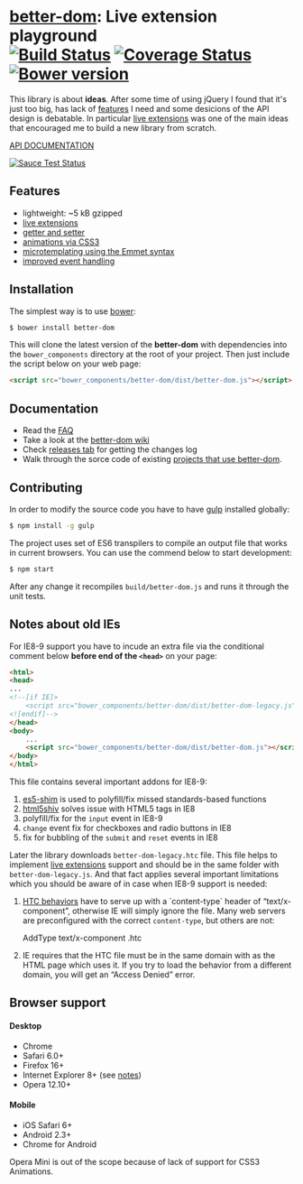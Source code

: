 # [better-dom](https://github.com/chemerisuk/better-dom): Live extension playground<br>[![Build Status][travis-image]][travis-url] [![Coverage Status][coveralls-image]][coveralls-url] [![Bower version][bower-image]][bower-url]

This library is about __ideas__. After some time of using jQuery I found that it's just too big, has lack of [features](#features) I need and some desicions of the API design is debatable. In particular [live extensions](https://github.com/chemerisuk/better-dom/wiki/Live-extensions) was one of the main ideas that encouraged me to build a new library from scratch.

[API DOCUMENTATION](http://chemerisuk.github.io/better-dom/)

[![Sauce Test Status](https://saucelabs.com/browser-matrix/chemerisuk.svg)](https://saucelabs.com/u/chemerisuk)

## Features
* lightweight: ~5 kB gzipped
* [live extensions](https://github.com/chemerisuk/better-dom/wiki/Live-extensions)
* [getter and setter](https://github.com/chemerisuk/better-dom/wiki/Getter-and-setter)
* [animations via CSS3](https://github.com/chemerisuk/better-dom/wiki/CSS-driven-animations)
* [microtemplating using the Emmet syntax](https://github.com/chemerisuk/better-dom/wiki/Microtemplating)
* [improved event handling](https://github.com/chemerisuk/better-dom/wiki/Event-handling)

## Installation
The simplest way is to use [bower](http://bower.io/):

```sh
$ bower install better-dom
```

This will clone the latest version of the __better-dom__ with dependencies into the `bower_components` directory at the root of your project. Then just include the script below on your web page:

```html
<script src="bower_components/better-dom/dist/better-dom.js"></script>
```

## Documentation
* Read the [FAQ](https://github.com/chemerisuk/better-dom/wiki/FAQ)
* Take a look at the [better-dom wiki](https://github.com/chemerisuk/better-dom/wiki)
* Check [releases tab](https://github.com/chemerisuk/better-dom/releases) for getting the changes log
* Walk through the sorce code of existing [projects that use better-dom](http://bower.io/search/?q=better-dom).

## Contributing
In order to modify the source code you have to have [gulp](http://gulpjs.com) installed globally:

```sh
$ npm install -g gulp
```

The project uses set of ES6 transpilers to compile an output file that works in current browsers. You can use the commend below to start development: 

```sh
$ npm start
```

After any change it recompiles `build/better-dom.js` and runs it through the unit tests.

## Notes about old IEs
For IE8-9 support you have to incude an extra file via the conditional comment below __before end of the `<head>`__ on your page:

```html
<html>
<head>
...
<!--[if IE]>
    <script src="bower_components/better-dom/dist/better-dom-legacy.js"></script>
<![endif]-->
</head>
<body>
    ...
    <script src="bower_components/better-dom/dist/better-dom.js"></script>
</body>
</html>
```

This file contains several important addons for IE8-9:

1. [es5-shim](https://github.com/kriskowal/es5-shim) is used to polyfill/fix missed standards-based functions
2. [html5shiv](https://github.com/aFarkas/html5shiv) solves issue with HTML5 tags in IE8
3. polyfill/fix for the `input` event in IE8-9
4. `change` event fix for checkboxes and radio buttons in IE8
5. fix for bubbling of the `submit` and `reset` events in IE8

Later the library downloads `better-dom-legacy.htc` file. This file helps to implement [live extensions](https://github.com/chemerisuk/better-dom/wiki/Live-extensions) support and should be in the same folder with `better-dom-legacy.js`. And that fact applies several important limitations which you should be aware of in case when IE8-9 support is needed:

1) [HTC behaviors](http://msdn.microsoft.com/en-us/library/ms531079(v=vs.85).aspx) have to serve up with a `content-type` header of “text/x-component”, otherwise IE will simply ignore the file. Many web servers are preconfigured with the correct `content-type`, but others are not:

    AddType text/x-component .htc

2) IE requires that the HTC file must be in the same domain with as the HTML page which uses it. If you try to load the behavior from a different domain, you will get an “Access Denied” error.

## Browser support
#### Desktop
* Chrome
* Safari 6.0+
* Firefox 16+
* Internet Explorer 8+ (see [notes](#notes-about-old-ies))
* Opera 12.10+

#### Mobile
* iOS Safari 6+
* Android 2.3+
* Chrome for Android

Opera Mini is out of the scope because of lack of support for CSS3 Animations.

[travis-url]: http://travis-ci.org/chemerisuk/better-dom
[travis-image]: http://img.shields.io/travis/chemerisuk/better-dom/master.svg

[coveralls-url]: https://coveralls.io/r/chemerisuk/better-dom
[coveralls-image]: http://img.shields.io/coveralls/chemerisuk/better-dom/master.svg

[bower-url]: https://github.com/chemerisuk/better-dom
[bower-image]: http://img.shields.io/bower/v/better-dom.svg

